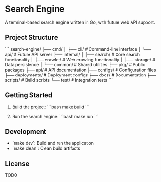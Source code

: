 # Search Engine

A terminal-based search engine written in Go, with future web API support.

## Project Structure

\`\`\`
search-engine/
├── cmd/
│   ├── cli/                    # Command-line interface
│   └── api/                   # Future API server
├── internal/
│   ├── search/                # Core search functionality
│   ├── crawler/               # Web crawling functionality
│   ├── storage/               # Data persistence
│   └── common/                # Shared utilities
├── pkg/                       # Public packages
├── api/                       # API documentation
├── configs/                   # Configuration files
├── deployments/               # Deployment configs
├── docs/                      # Documentation
├── scripts/                   # Build scripts
└── test/                     # Integration tests
\`\`\`

## Getting Started

1. Build the project:
   \`\`\`bash
   make build
   \`\`\`

2. Run the search engine:
   \`\`\`bash
   make run
   \`\`\`

## Development

- \`make dev\`: Build and run the application
- \`make clean\`: Clean build artifacts

## License

TODO

